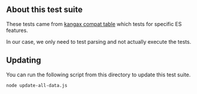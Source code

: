## About this test suite

These tests came from [kangax compat table](https://github.com/kangax/compat-table) which tests for specific ES features.

In our case, we only need to test parsing and not actually execute the tests.

## Updating

You can run the following script from this directory to update this test suite.

```sh
node update-all-data.js
```